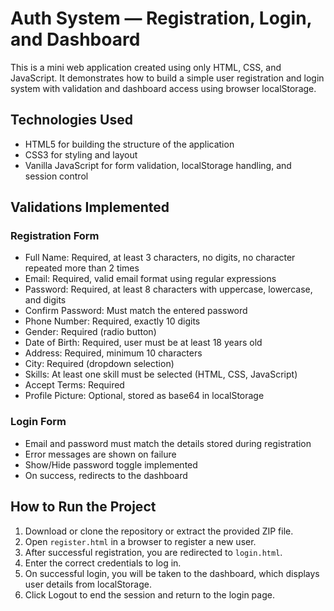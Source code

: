 # Auth System — Registration, Login, and Dashboard

This is a mini web application created using only HTML, CSS, and JavaScript. It demonstrates how to build a simple user registration and login system with validation and dashboard access using browser localStorage.

## Technologies Used

- HTML5 for building the structure of the application
- CSS3 for styling and layout
- Vanilla JavaScript for form validation, localStorage handling, and session control

## Validations Implemented

### Registration Form

- Full Name: Required, at least 3 characters, no digits, no character repeated more than 2 times
- Email: Required, valid email format using regular expressions
- Password: Required, at least 8 characters with uppercase, lowercase, and digits
- Confirm Password: Must match the entered password
- Phone Number: Required, exactly 10 digits
- Gender: Required (radio button)
- Date of Birth: Required, user must be at least 18 years old
- Address: Required, minimum 10 characters
- City: Required (dropdown selection)
- Skills: At least one skill must be selected (HTML, CSS, JavaScript)
- Accept Terms: Required
- Profile Picture: Optional, stored as base64 in localStorage

### Login Form

- Email and password must match the details stored during registration
- Error messages are shown on failure
- Show/Hide password toggle implemented
- On success, redirects to the dashboard

## How to Run the Project

1. Download or clone the repository or extract the provided ZIP file.
2. Open `register.html` in a browser to register a new user.
3. After successful registration, you are redirected to `login.html`.
4. Enter the correct credentials to log in.
5. On successful login, you will be taken to the dashboard, which displays user details from localStorage.
6. Click Logout to end the session and return to the login page.
